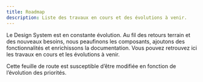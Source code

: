 ```yaml
---
title: Roadmap
description: Liste des travaux en cours et des évolutions à venir.
---
```


Le Design System est en constante évolution. Au fil des retours terrain et des nouveaux besoins, nous peaufinons les composants, ajoutons des fonctionnalités et enrichissons la documentation. Vous pouvez retrouvez ici les travaux en cours et les évolutions à venir.

Cette feuille de route est susceptible d’être modifiée en fonction de l’évolution des priorités.

<doc-roadmap class="mt-4"></doc-roadmap>
